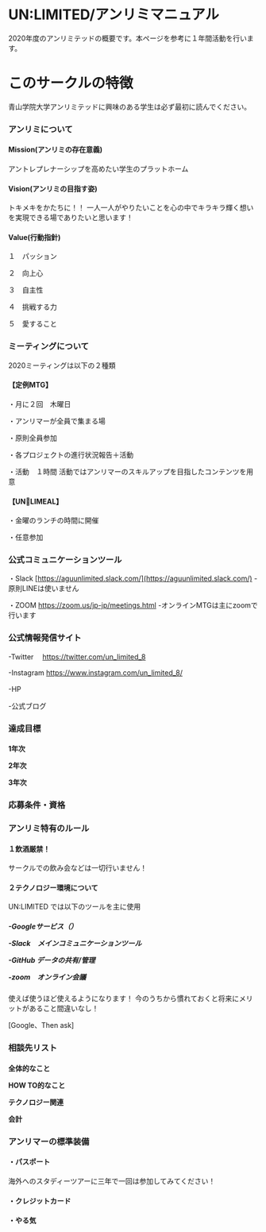 # UN:LIMITED/アンリミマニュアル

2020年度のアンリミテッドの概要です。本ページを参考に１年間活動を行います。



# このサークルの特徴

青山学院大学アンリミテッドに興味のある学生は必ず最初に読んでください。

<h3>アンリミについて</h3>

<h4>Mission(アンリミの存在意義)</h4>
アントレプレナーシップを高めたい学生のプラットホーム
<h4>Vision(アンリミの目指す姿)</h4>
トキメキをかたちに！！
一人一人がやりたいことを心の中でキラキラ輝く想いを実現できる場でありたいと思います！
<h4>Value(行動指針)</h4>

１　パッション　
  
２　向上心

３　自主性

４　挑戦する力

５　愛すること


<h3>ミーティングについて</h3>
2020ミーティングは以下の２種類
<h4>【定例MTG】</h4>

・月に２回　木曜日

・アンリマーが全員で集まる場

・原則全員参加

・各プロジェクトの進行状況報告＋活動

・活動　１時間
活動ではアンリマーのスキルアップを目指したコンテンツを用意
<h4>【UN🍴LIMEAL】</h4>

・金曜のランチの時間に開催

・任意参加

<h3>公式コミュニケーションツール</h3>

・Slack [https://aguunlimited.slack.com/](https://aguunlimited.slack.com/)
-原則LINEは使いません

・ZOOM  https://zoom.us/jp-jp/meetings.html
-オンラインMTGは主にzoomで行います

<h3>公式情報発信サイト</h3>

-Twitter　 https://twitter.com/un_limited_8

-Instagram https://www.instagram.com/un_limited_8/

-HP　

-公式ブログ


<h3>達成目標</h3>
<h4>
 
1年次
  
2年次

3年次

</h4>

<h3>応募条件・資格</h3>



<h3>アンリミ特有のルール</h3>

<h4>１飲酒厳禁！</h4>
サークルでの飲み会などは一切行いません！

<h4>２テクノロジー環境について</h4>

UN:LIMITED では以下のツールを主に使用
<h5>
-Googleサービス（）
  
-Slack　メインコミュニケーションツール

-GitHub データの共有/管理

-zoom　オンライン会議

</h5>
使えば使うほど使えるようになります！
今のうちから慣れておくと将来にメリットがあること間違いなし！


[Google、Then ask]

<h3>相談先リスト</h3>

<h4>
全体的なこと
 
HOW TO的なこと
  
テクノロジー関連

会計

</h4>

<h3>アンリマーの標準装備</h3>
<h4>・パスポート</h4>
海外へのスタディーツアーに三年で一回は参加してみてください！

<h4>・クレジットカード</h4>

<h4>・やる気</h4>




